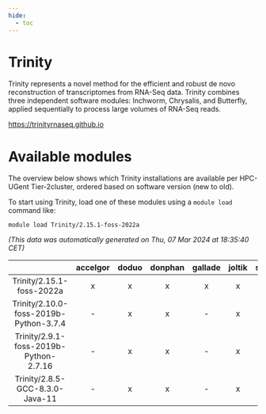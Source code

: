 ```yaml
---
hide:
  - toc
---
```


Trinity
=======


Trinity represents a novel method for the efficient and robust de novo reconstruction of transcriptomes from RNA-Seq data. Trinity combines three independent software modules: Inchworm, Chrysalis, and Butterfly, applied sequentially to process large volumes of RNA-Seq reads.

https://trinityrnaseq.github.io
# Available modules


The overview below shows which Trinity installations are available per HPC-UGent Tier-2cluster, ordered based on software version (new to old).

To start using Trinity, load one of these modules using a `module load` command like:

```shell
module load Trinity/2.15.1-foss-2022a
```

*(This data was automatically generated on Thu, 07 Mar 2024 at 18:35:40 CET)*  

| |accelgor|doduo|donphan|gallade|joltik|skitty|
| :---: | :---: | :---: | :---: | :---: | :---: | :---: |
|Trinity/2.15.1-foss-2022a|x|x|x|x|x|x|
|Trinity/2.10.0-foss-2019b-Python-3.7.4|-|x|x|-|x|x|
|Trinity/2.9.1-foss-2019b-Python-2.7.16|-|x|x|-|x|x|
|Trinity/2.8.5-GCC-8.3.0-Java-11|-|x|x|-|x|x|
